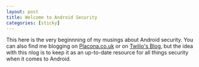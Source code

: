 ```yaml
---
layout: post
title: Welcome to Android Security
categories: [sticky]
---
```


This here is the very beginnning of my musings about Android security. You can also find me blogging on [Placona.co.uk](https://www.placona.co.uk) or on [Twilio's Blog](https://www.twilio.com/blog), but the idea with this nlog is to keep it as an up-to-date resource for all things security when it comes to Android.
